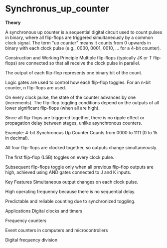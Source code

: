 # Synchronus_up_counter

**Theory**

A synchronous up counter is a sequential digital circuit used to count pulses in binary, where all flip-flops are triggered simultaneously by a common clock signal. The term "up counter" means it counts from 0 upwards in binary with each clock pulse (e.g., 0000, 0001, 0010, ... for a 4-bit counter).​

Construction and Working Principle
Multiple flip-flops (typically JK or T flip-flops) are connected so that all receive the clock pulse in parallel.

The output of each flip-flop represents one binary bit of the count.

Logic gates are used to control how each flip-flop toggles. For an n-bit counter, n flip-flops are used.

On every clock pulse, the state of the counter advances by one (increments). The flip-flop toggling conditions depend on the outputs of all lower significant flip-flops (when all are high).

Since all flip-flops are triggered together, there is no ripple effect or propagation delay between stages, unlike asynchronous counters.​

Example: 4-bit Synchronous Up Counter
Counts from 0000 to 1111 (0 to 15 in decimal).

All four flip-flops are clocked together, so outputs change simultaneously.

The first flip-flop (LSB) toggles on every clock pulse.

Subsequent flip-flops toggle only when all previous flip-flop outputs are high, achieved using AND gates connected to J and K inputs.

Key Features
Simultaneous output changes on each clock pulse.

High operating frequency because there is no sequential delay.

Predictable and reliable counting due to synchronized toggling.

Applications
Digital clocks and timers

Frequency counters

Event counters in computers and microcontrollers

Digital frequency division
